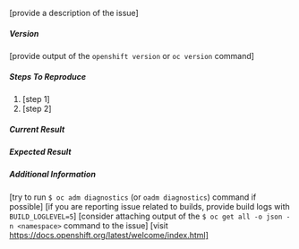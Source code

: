 [provide a description of the issue]

##### Version
[provide output of the `openshift version` or `oc version` command]

##### Steps To Reproduce
1. [step 1]
2. [step 2]

##### Current Result

##### Expected Result

##### Additional Information
[try to run `$ oc adm diagnostics` (or `oadm diagnostics`) command if possible]
[if you are reporting issue related to builds, provide build logs with `BUILD_LOGLEVEL=5`]
[consider attaching output of the `$ oc get all -o json -n <namespace>` command to the issue]
[visit https://docs.openshift.org/latest/welcome/index.html]
